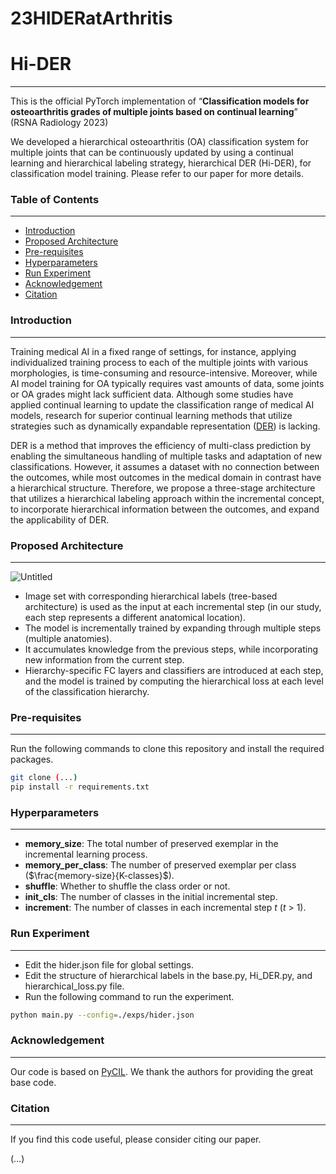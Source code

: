 # 23HIDERatArthritis
# Hi-DER

---

This is the official PyTorch implementation of “**Classification models for osteoarthritis grades of multiple joints based on continual learning**” (RSNA Radiology 2023)

We developed a hierarchical osteoarthritis (OA) classification system for multiple joints that can be continuously updated by using a continual learning and hierarchical labeling strategy, hierarchical DER (Hi-DER), for classification model training. Please refer to our paper for more details.

### Table of Contents

---

- [Introduction](https://www.notion.so/Hi-DER-e62acef7c3a042cfb99288ffc76ba01e?pvs=21)
- [Proposed Architecture](https://www.notion.so/Hi-DER-e62acef7c3a042cfb99288ffc76ba01e?pvs=21)
- [Pre-requisites](https://www.notion.so/Hi-DER-e62acef7c3a042cfb99288ffc76ba01e?pvs=21)
- [Hyperparameters](https://www.notion.so/Hi-DER-e62acef7c3a042cfb99288ffc76ba01e?pvs=21)
- [Run Experiment](https://www.notion.so/Hi-DER-e62acef7c3a042cfb99288ffc76ba01e?pvs=21)
- [Acknowledgement](https://www.notion.so/Hi-DER-e62acef7c3a042cfb99288ffc76ba01e?pvs=21)
- [Citation](https://www.notion.so/Hi-DER-e62acef7c3a042cfb99288ffc76ba01e?pvs=21)

### Introduction

---

Training medical AI in a fixed range of settings, for instance, applying individualized training process to each of the multiple joints with various morphologies, is time-consuming and resource-intensive. Moreover, while AI model training for OA typically requires vast amounts of data, some joints or OA grades might lack sufficient data. Although some studies have applied continual learning to update the classification range of medical AI models, research for superior continual learning methods that utilize strategies such as dynamically expandable representation ([DER](https://arxiv.org/abs/2103.16788)) is lacking.

DER is a method that improves the efficiency of multi-class prediction by enabling the simultaneous handling of multiple tasks and adaptation of new classifications. However, it assumes a dataset with no connection between the outcomes, while most outcomes in the medical domain in contrast have a hierarchical structure. Therefore, we propose a three-stage architecture that utilizes a hierarchical labeling approach within the incremental concept, to incorporate hierarchical information between the outcomes, and expand the applicability of DER.

### Proposed Architecture

---

![Untitled](https://s3-us-west-2.amazonaws.com/secure.notion-static.com/f6580a62-5661-43c5-b013-12108ee13c7f/Untitled.jpeg)

- Image set with corresponding hierarchical labels (tree-based architecture) is used as the input at each incremental step (in our study, each step represents a different anatomical location).
- The model is incrementally trained by expanding through multiple steps (multiple anatomies).
- It accumulates knowledge from the previous steps, while incorporating new information from the current step.
- Hierarchy-specific FC layers and classifiers are introduced at each step, and the model is trained by computing the hierarchical loss at each level of the classification hierarchy.

### Pre-requisites

---

Run the following commands to clone this repository and install the required packages.

```bash
git clone (...)
pip install -r requirements.txt
```

### Hyperparameters

---

- **memory_size**: The total number of preserved exemplar in the incremental learning process.
- **memory_per_class**: The number of preserved exemplar per class ($\frac{memory-size}{K-classes}$).
- **shuffle**: Whether to shuffle the class order or not.
- **init_cls**: The number of classes in the initial incremental step.
- **increment**: The number of classes in each incremental step $t$ ($t$ > 1).

### Run Experiment

---

- Edit the hider.json file for global settings.
- Edit the structure of hierarchical labels in the base.py, Hi_DER.py, and hierarchical_loss.py file.
- Run the following command to run the experiment.

```bash
python main.py --config=./exps/hider.json
```

### Acknowledgement

---

Our code is based on [PyCIL](https://github.com/G-U-N/PyCIL). We thank the authors for providing the great base code.

### Citation

---

If you find this code useful, please consider citing our paper.

(…)
